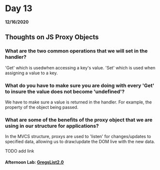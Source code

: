 # Day 13
__12/16/2020__

## Thoughts on JS Proxy Objects

### What are the two common operations that we will set in the handler?
'Get' which is usedwhen accessing a key's value. 'Set' which is used when assigning a value to a key.

### What do you have to make sure you are doing with every 'Get' to insure the value does not become 'undefined'?
We have to make sure a value is returned in the handler. For example, the property of the object being passed.

### What are some of the benefits of the proxy object that we are using in our structure for applications?
In the MVCS structure, proxys are used to 'listen' for changes/updates to specified data, allowing us to draw/update the DOM live with the new data.

TODO add link
#### Afternoon Lab: [GregsList2.0](lablink)
